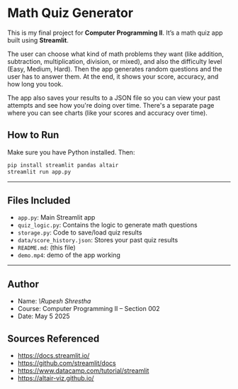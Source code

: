# Math Quiz Generator

This is my final project for **Computer Programming II**. It’s a math quiz app built using **Streamlit**.

The user can choose what kind of math problems they want (like addition, subtraction, multiplication, division, or mixed), and also the difficulty level (Easy, Medium, Hard). Then the app generates random questions and the user has to answer them. At the end, it shows your score, accuracy, and how long you took.

The app also saves your results to a JSON file so you can view your past attempts and see how you're doing over time. There's a separate page where you can see charts (like your scores and accuracy over time).

## How to Run

Make sure you have Python installed. Then:

```bash
pip install streamlit pandas altair
streamlit run app.py
```

---

## Files Included

* `app.py`: Main Streamlit app
* `quiz_logic.py`: Contains the logic to generate math questions
* `storage.py`: Code to save/load quiz results
* `data/score_history.json`: Stores your past quiz results
* `README.md`: (this file)
* `demo.mp4`: demo of the app working

---

## Author

* Name: *\Rupesh Shrestha*
* Course: Computer Programming II – Section 002
* Date: May 5 2025

## Sources Referenced

* https://docs.streamlit.io/
* https://github.com/streamlit/docs
* https://www.datacamp.com/tutorial/streamlit
* https://altair-viz.github.io/
